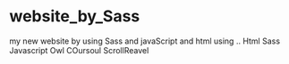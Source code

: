 # website_by_Sass
my new website by using Sass and javaScript and html 
using ..
Html 
Sass 
Javascript 
Owl COursoul
ScrollReavel

